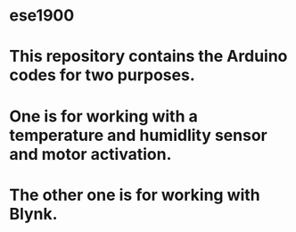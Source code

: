 # ese1900

# This repository contains the Arduino codes for two purposes. 
# One is for working with a temperature and humidlity sensor and motor activation. 
# The other one is for working with Blynk. 
